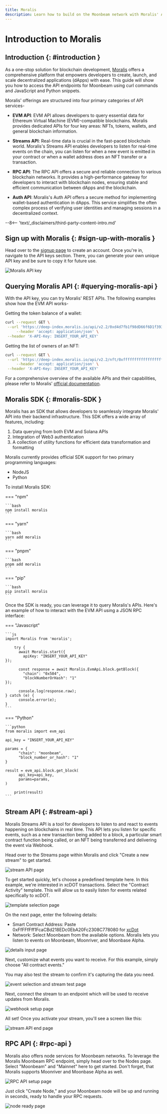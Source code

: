 ```yaml
---
title: Moralis
description: Learn how to build on the Moonbeam network with Moralis' API suite.
---
```


# Introduction to Moralis

## Introduction {: #introduction }

As a one-stop solution for blockchain development, [Moralis](https://moralis.io/) offers a comprehensive platform that empowers developers to create, launch, and scale decentralized applications (dApps) with ease. This guide will show you how to access the API endpoints for Moonbeam using curl commands and JavaScript and Python snippets.

Moralis' offerings are structured into four primary categories of API services-

- **EVM API**: EVM API allows developers to query essential data for Ethereum Virtual Machine (EVM)-compatible blockchains. Moralis provides dedicated APIs for four key areas: NFTs, tokens, wallets, and general blockchain information.

- **Streams API**: Real-time data is crucial in the fast-paced blockchain world. Moralis's Streams API enables developers to listen for real-time events on the chain, you can listen for when a new event is emitted in your contract or when a wallet address does an NFT transfer or a transaction.

- **RPC API**: The RPC API offers a secure and reliable connection to various blockchain networks. It provides a high-performance gateway for developers to interact with blockchain nodes, ensuring stable and efficient communication between dApps and the blockchain.

- **Auth API**: Moralis's Auth API offers a secure method for implementing wallet-based authentication in dApps. This service simplifies the often complex process of verifying user identities and managing sessions in a decentralized context.

--8<-- 'text/_disclaimers/third-party-content-intro.md'

## Sign up with Moralis {: #sign-up-with-moralis }

Head over to the [signup page](https://admin.moralis.io/register) to create an account. Once you're in, navigate to the API keys section. There, you can generate your own unique API key and be sure to copy it for future use.

![Moralis API key](/images/builders/integrations/indexers/moralis/moralis-1.webp)

## Querying Moralis API {: #querying-moralis-api }

With the API key, you can try Moralis' REST APIs. The following examples show how the EVM API works-

Getting the token balance of a wallet:

```bash
curl --request GET \
 --url 'https://deep-index.moralis.io/api/v2.2/0xd4d7fb1f98dD66f6D1f393E8e237AdF74c31F3ea/erc20?chain=moonbeam' \
     --header 'accept: application/json' \
 --header 'X-API-Key: INSERT_YOUR_API_KEY' 
```

Getting the list of owners of an NFT:

```bash
curl --request GET \
 --url 'https://deep-index.moralis.io/api/v2.2/nft/0xfffffffffffffffffffffffffffffffffffffffff/owners?chain=moonbeam&format=decimal' \
     --header 'accept: application/json' \
 --header 'X-API-Key: INSERT_YOUR_API_KEY' 
```

For a comprehensive overview of the available APIs and their capabilities, please refer to Moralis' [official documentation](https://docs.moralis.io/web3-data-api/evm/reference).

## Moralis SDK {: #moralis-SDK }

Moralis has an SDK that allows developers to seamlessly integrate Moralis' API into their backend infrastructure. This SDK offers a wide array of features, including:

1. Data querying from both EVM and Solana APIs
2. Integration of Web3 authentication
3. A collection of utility functions for efficient data transformation and formatting

Moralis currently provides official SDK support for two primary programming languages:

- NodeJS
- Python

To install Moralis SDK:

=== "npm"

    ```bash
    npm install moralis
    ```

=== "yarn"

    ```bash
    yarn add moralis
    ```

=== "pnpm"

    ```bash
    pnpm add moralis
    ```

=== "pip"

    ```bash
    pip install moralis
    ```

Once the SDK is ready, you can leverage it to query Moralis's APIs. Here's an example of how to interact with the EVM API using a JSON RPC interface:

=== "Javascript"

    ```js
    import Moralis from 'moralis';

        try {
          await Moralis.start({
            apiKey: "INSERT_YOUR_API_KEY"
    });

          const response = await Moralis.EvmApi.block.getBlock({
            "chain": "0x504",
            "blockNumberOrHash": "1"
    });

          console.log(response.raw);
    } catch (e) {
          console.error(e);
    }
    ```

=== "Python"

    ```python
    from moralis import evm_api

    api_key = "INSERT_YOUR_API_KEY"

    params = {
          "chain": "moonbeam",
          "block_number_or_hash": "1"
    }

    result = evm_api.block.get_block(
          api_key=api_key,
          params=params,
    )

        print(result)
    ```


## Stream API {: #stream-api }

Moralis Streams API is a tool for developers to listen to and react to events happening on blockchains in real time. This API lets you listen for specific events, such as a new transaction being added to a block, a particular smart contract function being called, or an NFT being transferred and delivering the event via Webhook.

Head over to the Streams page within Moralis and click "Create a new stream" to get started.

![stream API page](/images/builders/integrations/indexers/moralis/moralis-2.webp)

To get started quickly, let's choose a predefined template here. In this example, we're interested in xcDOT transactions. Select the "Contract Activity" template. This will allow us to easily listen for events related specifically to xcDOT.

![template selection page](/images/builders/integrations/indexers/moralis/moralis-3.webp)

On the next page, enter the following details:

- Smart Contract Address: Paste 0xFfFFfFff1FcaCBd218EDc0EbA20Fc2308C778080 for [xcDot](https://moonscan.io/token/0xffffffff1fcacbd218edc0eba20fc2308c778080)
- Network: Select Moonbeam from the available options.
Moralis lets you listen to events on Moonbeam, Moonriver, and Moonbase Alpha.

![details input page](/images/builders/integrations/indexers/moralis/moralis-4.webp)

Next, customize what events you want to receive. For this example, simply choose "All contract events." 

You may also test the stream to confirm it's capturing the data you need.

![event selection and stream test page](/images/builders/integrations/indexers/moralis/moralis-5.webp)

Next, connect the stream to an endpoint which will be used to receive updates from Moralis.

![webhook setup page](/images/builders/integrations/indexers/moralis/moralis-6.webp)

All set! Once you activate your stream, you'll see a screen like this:

![stream API end page](/images/builders/integrations/indexers/moralis/moralis-7.webp)

## RPC API {: #rpc-api }

Moralis also offers node services for Moonbeam networks. To leverage the Moralis Moonbeam RPC endpoint, simply head over to the Nodes page.
Select "Moonbeam" and "Mainnet" here to get started.  Don't forget, that Moralis supports Moonriver and Moonbase Alpha as well.

![RPC API setup page](/images/builders/integrations/indexers/moralis/moralis-8.webp)

Just click "Create Node," and your Moonbeam node will be up and running in seconds, ready to handle your RPC requests.

![node ready page](/images/builders/integrations/indexers/moralis/moralis-9.webp)